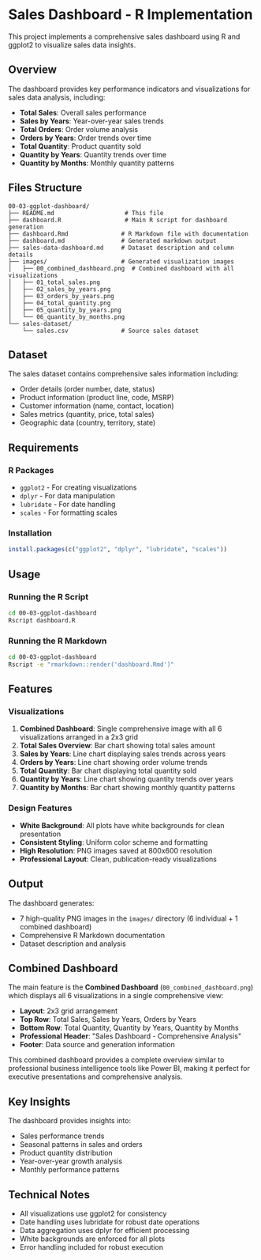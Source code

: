 # Sales Dashboard - R Implementation

This project implements a comprehensive sales dashboard using R and ggplot2 to visualize sales data insights.

## Overview

The dashboard provides key performance indicators and visualizations for sales data analysis, including:

- **Total Sales**: Overall sales performance
- **Sales by Years**: Year-over-year sales trends
- **Total Orders**: Order volume analysis
- **Orders by Years**: Order trends over time
- **Total Quantity**: Product quantity sold
- **Quantity by Years**: Quantity trends over time
- **Quantity by Months**: Monthly quantity patterns

## Files Structure

```
00-03-ggplot-dashboard/
├── README.md                    # This file
├── dashboard.R                  # Main R script for dashboard generation
├── dashboard.Rmd               # R Markdown file with documentation
├── dashboard.md                # Generated markdown output
├── sales-data-dashboard.md     # Dataset description and column details
├── images/                     # Generated visualization images
│   ├── 00_combined_dashboard.png  # Combined dashboard with all visualizations
│   ├── 01_total_sales.png
│   ├── 02_sales_by_years.png
│   ├── 03_orders_by_years.png
│   ├── 04_total_quantity.png
│   ├── 05_quantity_by_years.png
│   └── 06_quantity_by_months.png
└── sales-dataset/
    └── sales.csv               # Source sales dataset
```

## Dataset

The sales dataset contains comprehensive sales information including:
- Order details (order number, date, status)
- Product information (product line, code, MSRP)
- Customer information (name, contact, location)
- Sales metrics (quantity, price, total sales)
- Geographic data (country, territory, state)

## Requirements

### R Packages
- `ggplot2` - For creating visualizations
- `dplyr` - For data manipulation
- `lubridate` - For date handling
- `scales` - For formatting scales

### Installation
```r
install.packages(c("ggplot2", "dplyr", "lubridate", "scales"))
```

## Usage

### Running the R Script
```bash
cd 00-03-ggplot-dashboard
Rscript dashboard.R
```

### Running the R Markdown
```bash
cd 00-03-ggplot-dashboard
Rscript -e "rmarkdown::render('dashboard.Rmd')"
```

## Features

### Visualizations
1. **Combined Dashboard**: Single comprehensive image with all 6 visualizations arranged in a 2x3 grid
2. **Total Sales Overview**: Bar chart showing total sales amount
3. **Sales by Years**: Line chart displaying sales trends across years
4. **Orders by Years**: Line chart showing order volume trends
5. **Total Quantity**: Bar chart displaying total quantity sold
6. **Quantity by Years**: Line chart showing quantity trends over years
7. **Quantity by Months**: Bar chart showing monthly quantity patterns

### Design Features
- **White Background**: All plots have white backgrounds for clean presentation
- **Consistent Styling**: Uniform color scheme and formatting
- **High Resolution**: PNG images saved at 800x600 resolution
- **Professional Layout**: Clean, publication-ready visualizations

## Output

The dashboard generates:
- 7 high-quality PNG images in the `images/` directory (6 individual + 1 combined dashboard)
- Comprehensive R Markdown documentation
- Dataset description and analysis

## Combined Dashboard

The main feature is the **Combined Dashboard** (`00_combined_dashboard.png`) which displays all 6 visualizations in a single comprehensive view:

- **Layout**: 2x3 grid arrangement
- **Top Row**: Total Sales, Sales by Years, Orders by Years
- **Bottom Row**: Total Quantity, Quantity by Years, Quantity by Months
- **Professional Header**: "Sales Dashboard - Comprehensive Analysis"
- **Footer**: Data source and generation information

This combined dashboard provides a complete overview similar to professional business intelligence tools like Power BI, making it perfect for executive presentations and comprehensive analysis.

## Key Insights

The dashboard provides insights into:
- Sales performance trends
- Seasonal patterns in sales and orders
- Product quantity distribution
- Year-over-year growth analysis
- Monthly performance patterns

## Technical Notes

- All visualizations use ggplot2 for consistency
- Date handling uses lubridate for robust date operations
- Data aggregation uses dplyr for efficient processing
- White backgrounds are enforced for all plots
- Error handling included for robust execution

